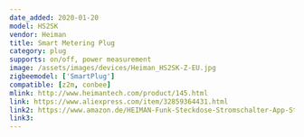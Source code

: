 ```yaml
---
date_added: 2020-01-20
model: HS2SK
vendor: Heiman
title: Smart Metering Plug
category: plug
supports: on/off, power measurement
image: /assets/images/devices/Heiman_HS2SK-Z-EU.jpg
zigbeemodel: ['SmartPlug']
compatible: [z2m, conbee]
mlink: http://www.heimantech.com/product/145.html
link: https://www.aliexpress.com/item/32859364431.html
link2: https://www.amazon.de/HEIMAN-Funk-Steckdose-Stromschalter-App-Steuerung-kompatibel/dp/B0793RC1DW
link3: 
---
```



